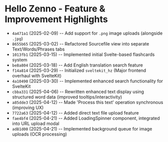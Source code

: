 # Hello Zenno - Feature & Improvement Highlights

*   `4a471a1` (2025-02-09) -- Add support for `.png` image uploads (alongside `.jpg`)
*   `8655b65` (2025-03-02) -- Refactored Sourcefile view into separate Text/Words/Phrases tabs
*   `1013fb1` (2025-03-15) -- Implemented initial Svelte-based flashcards system
*   `be8a804` (2025-03-18) -- Add English translation search feature
*   `f14a814` (2025-03-29) -- Initialized `sveltekit_hz` (Major frontend overhaul with SvelteKit)
*   `4a10490` (2025-03-30) -- Implemented enhanced search functionality for SvelteKit
*   `cbba331` (2025-04-06) -- Rewritten enhanced text display using structured word data (improved tooltips/interactivity)
*   `a85dde3` (2025-04-12) -- Made 'Process this text' operation synchronous (improving UX)
*   `7722a63` (2025-04-12) -- Added direct text file upload feature
*   `fae4bf4` (2025-04-21) -- Added LoadingSpinner component, integrated into URL upload modal
*   `ad81d00` (2025-04-21) -- Implemented background queue for image uploads (OCR processing)
